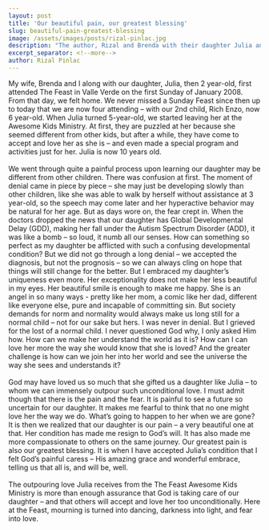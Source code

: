 ```yaml
---
layout: post
title: 'Our beautiful pain, our greatest blessing'
slug: beautiful-pain-greatest-blessing
image: /assets/images/posts/rizal-pinlac.jpg
description: "The author, Rizal and Brenda with their daughter Julia and son, Rich Enzo. The Pinlac family first attended The Feast in Valle Verde in January 2008 and continues to do so till now."
excerpt_separator: <!--more-->
author: Rizal Pinlac
---
```


My wife, Brenda and I along with our daughter, Julia, then 2 year-old, first attended The Feast in Valle Verde on the first Sunday of January 2008. From that day, we felt home. We never missed a Sunday Feast since then up to today that we are now four attending<!--more--> – with our 2nd child, Rich Enzo, now 6 year-old. When Julia turned 5-year-old, we started leaving her at the Awesome Kids Ministry. At first, they are puzzled at her because she seemed different from other kids, but after a while, they have come to accept and love her as she is – and even made a special program and activities just for her. Julia is now 10 years old.
<br><br>
We went through quite a painful process upon learning our daughter may be different from other children. There was confusion at first. The moment of denial came in piece by piece – she may just  be developing slowly than other children, like she was able to walk by herself without assistance at 3 year-old, so the speech may come later and her hyperactive behavior may be natural for her age. But as days wore on, the fear crept in. When the doctors dropped the news that our daughter has Global Developmental Delay (GDD), making her fall under the Autism Spectrum Disorder (ADD), it was like a bomb – so loud, it numb all our senses. How can something so perfect as my daughter be afflicted with such a confusing developmental condition? But we did not go through a long denial – we accepted the diagnosis, but not the prognosis – so we can always cling on hope that things will still change for the better. But I embraced my daughter’s uniqueness even more. Her exceptionality does not make her less beautiful in my eyes. Her beautiful smile is enough to make me happy. She is an angel in so many ways  - pretty like her mom, a comic like her dad, different like everyone else, pure and incapable of committing sin. But society demands for norm and normality would always make us long still for a normal child – not for our sake but hers. I was never in denial. But I grieved for the lost of a normal child.  I never questioned God why, I only asked Him how. How can we make her understand the world as it is?  How can I can love her more the way she would know that she is loved? And the greater challenge is how can we join her into her world and see the universe the way she sees and understands it?
<br><br>
God may have loved us so much that she gifted us a daughter like Julia – to whom we can immensely outpour such unconditional love. I must admit though that there is the pain and the fear. It is painful to see a future so uncertain for our daughter. It makes me fearful to think that no one might love her the way we do. What’s going to happen to her when we are gone? It is then we realized that our daughter is our pain – a very beautiful one at that. Her condition has made me resign to God’s will. It has also made me more compassionate to others on the same journey. Our greatest pain is also our greatest blessing.  It is when I have accepted Julia’s condition that I felt God’s painful caress – His amazing grace and wonderful embrace, telling us that all is, and will be, well.
<br><br>
The outpouring love Julia receives from the The Feast  Awesome Kids Ministry is more than enough assurance that God is taking care of our daughter – and that others will accept and love her too unconditionally. Here at the Feast, mourning is turned into dancing, darkness into light, and fear into love.
